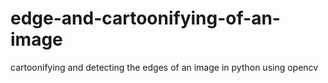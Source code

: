 # edge-and-cartoonifying-of-an-image
cartoonifying and detecting the edges of an image in python using opencv
